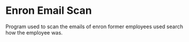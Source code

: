 # Enron Email Scan
 Program used to scan the emails of enron former employees used search how the employee was. 
